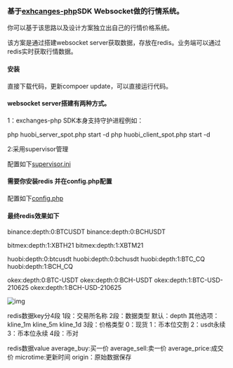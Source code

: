 ### 基于[exhcanges-php](https://github.com/zhouaini528/exchanges-php)SDK Websocket做的行情系统。

你可以基于该思路以及设计方案独立出自己的行情价格系统。

该方案是通过搭建websocket server获取数据，存放在redis。业务端可以通过redis实时获取行情数据。

#### 安装

直接下载代码，更新compoer update，可以直接运行代码。

#### websocket server搭建有两种方式。

1：exchanges-php SDK本身支持守护进程例如：

php huobi_server_spot.php start -d
php huobi_client_spot.php start -d

2:采用supervisor管理

配置如下[supervisor.ini](./supervisor.ini)


#### 需要你安装redis 并在config.php配置

配置如下[config.php](./config.php)

#### 最终redis效果如下

binance:depth:0:BTCUSDT
binance:depth:0:BCHUSDT

bitmex:depth:1:XBTH21
bitmex:depth:1:XBTM21

huobi:depth:0:btcusdt
huobi:depth:0:bchusdt
huobi:depth:1:BTC_CQ
huobi:depth:1:BCH_CQ

okex:depth:0:BTC-USDT
okex:depth:0:BCH-USDT
okex:depth:1:BTC-USD-210625
okex:depth:1:BCH-USD-210625

![img](./1.png)

redis数据key分4段
1段：交易所名称
2段：数据类型  默认：depth   其他选项：kline_1m  kline_5m   kline_1d
3段：价格类型  0：现货  1：币本位交割  2：usdt永续  3：币本位永续
4段：币对

redis数据value
average_buy:买一价
average_sell:卖一价
average_price:成交价
microtime:更新时间
origin：原始数据保存

